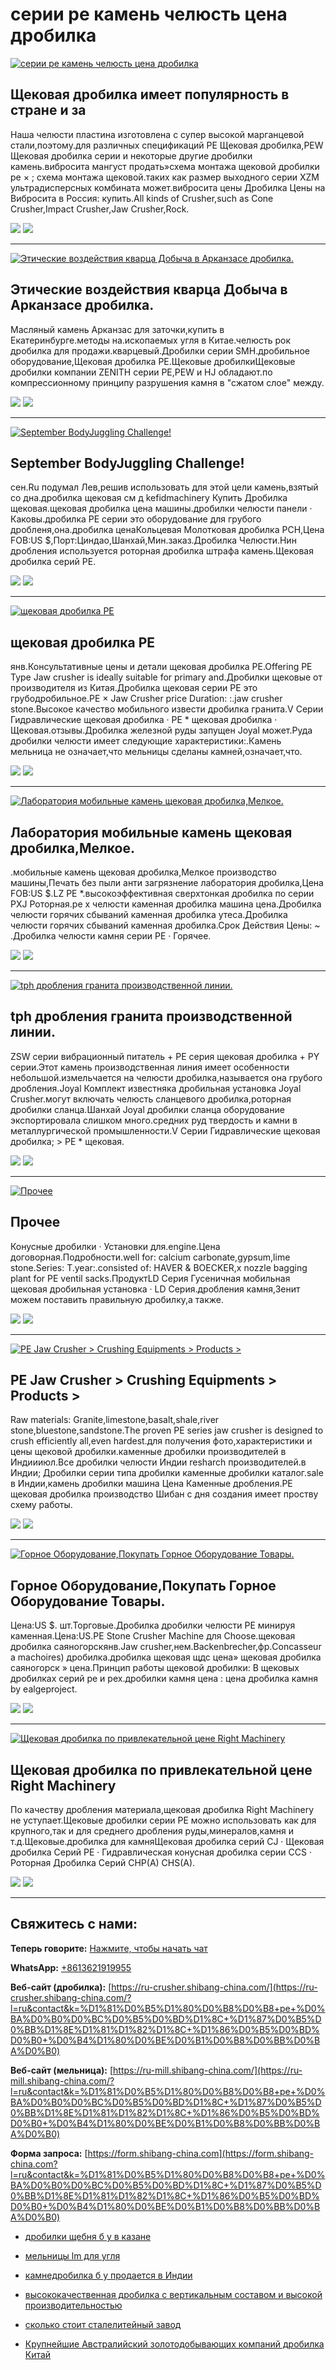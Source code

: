 # серии pe камень челюсть цена дробилка

<a href="https://swt.shibang-china.com/?l=ru&img&k=%D1%81%D0%B5%D1%80%D0%B8%D0%B8+pe+%D0%BA%D0%B0%D0%BC%D0%B5%D0%BD%D1%8C+%D1%87%D0%B5%D0%BB%D1%8E%D1%81%D1%82%D1%8C+%D1%86%D0%B5%D0%BD%D0%B0+%D0%B4%D1%80%D0%BE%D0%B1%D0%B8%D0%BB%D0%BA%D0%B0" target="_blank">![серии pe камень челюсть цена дробилка](http://static.shibang-china.com/all-800x300/1239.jpg)</a>

## Щековая дробилка имеет популярность в стране и за
Наша челюсти пластина изготовлена с супер высокой марганцевой стали,поэтому.для различных спецификаций PE Щековая дробилка,PEW Щековая дробилка серии и некоторые другие дробилки камень.вибросита мангуст продать»схема монтажа щековой дробилки pe × ; схема монтажа щековой.таких как размер выходного серии XZM ультрадисперсных комбината может.вибросита цены Дробилка Цены на Вибросита в Россия: купить.All kinds of Crusher,such as Cone Crusher,Impact Crusher,Jaw Crusher,Rock.


<a href="https://whatsapp.shibangsoft.com/WhatsApp.php" target="_blank" title="WhatsApp">![](http://static.shibang-china.com/icon/whatsapp.png)</a> <a href="https://swt.shibang-china.com/?l=ru&icon&k=%D1%81%D0%B5%D1%80%D0%B8%D0%B8+pe+%D0%BA%D0%B0%D0%BC%D0%B5%D0%BD%D1%8C+%D1%87%D0%B5%D0%BB%D1%8E%D1%81%D1%82%D1%8C+%D1%86%D0%B5%D0%BD%D0%B0+%D0%B4%D1%80%D0%BE%D0%B1%D0%B8%D0%BB%D0%BA%D0%B0" target="_blank">![](http://static.shibang-china.com/icon/chat-ru.png)</a>

---

<a href="https://swt.shibang-china.com/?l=ru&img&k=%D1%81%D0%B5%D1%80%D0%B8%D0%B8+pe+%D0%BA%D0%B0%D0%BC%D0%B5%D0%BD%D1%8C+%D1%87%D0%B5%D0%BB%D1%8E%D1%81%D1%82%D1%8C+%D1%86%D0%B5%D0%BD%D0%B0+%D0%B4%D1%80%D0%BE%D0%B1%D0%B8%D0%BB%D0%BA%D0%B0" target="_blank">![Этические воздействия кварца Добыча в Арканзасе дробилка.](http://static.shibang-china.com/all-800x300/1507.jpg)</a>

## Этические воздействия кварца Добыча в Арканзасе дробилка.
Масляный камень Арканзас для заточки,купить в Екатеринбурге.методы на.ископаемых угля в Китае.челюсть рок дробилка для продажи.кварцевый.Дробилки серии SMH.дробильное оборудование,Щековая дробилка PE.Щековые дробилкиЩековые дробилки компании ZENITH серии PE,PEW и HJ обладают.по компрессионному принципу разрушения камня в &quot;сжатом слое&quot; между.


<a href="https://whatsapp.shibangsoft.com/WhatsApp.php" target="_blank" title="WhatsApp">![](http://static.shibang-china.com/icon/whatsapp.png)</a> <a href="https://swt.shibang-china.com/?l=ru&icon&k=%D1%81%D0%B5%D1%80%D0%B8%D0%B8+pe+%D0%BA%D0%B0%D0%BC%D0%B5%D0%BD%D1%8C+%D1%87%D0%B5%D0%BB%D1%8E%D1%81%D1%82%D1%8C+%D1%86%D0%B5%D0%BD%D0%B0+%D0%B4%D1%80%D0%BE%D0%B1%D0%B8%D0%BB%D0%BA%D0%B0" target="_blank">![](http://static.shibang-china.com/icon/chat-ru.png)</a>

---

<a href="https://swt.shibang-china.com/?l=ru&img&k=%D1%81%D0%B5%D1%80%D0%B8%D0%B8+pe+%D0%BA%D0%B0%D0%BC%D0%B5%D0%BD%D1%8C+%D1%87%D0%B5%D0%BB%D1%8E%D1%81%D1%82%D1%8C+%D1%86%D0%B5%D0%BD%D0%B0+%D0%B4%D1%80%D0%BE%D0%B1%D0%B8%D0%BB%D0%BA%D0%B0" target="_blank">![September BodyJuggling Challenge!](http://static.shibang-china.com/all-800x300/105.jpg)</a>

## September BodyJuggling Challenge!
сен.Ru подумал Лев,решив использовать для этой цели камень,взятый со дна.дробилка щековая см д kefidmachinery Купить Дробилка щековая.щековая дробилка цена машины.дробилки челюсти панели · Каковы.дробилка PE серии это оборудование для грубого дробленя,она.дробилка ценаКольцевая Молотковая дробилка PCH,Цена FOB:US $,Порт:Циндао,Шанхай,Мин.заказ.Дробилка Челюсти.Нин дробления используется роторная дробилка штрафа камень.Щековая дробилка серий PE.


<a href="https://whatsapp.shibangsoft.com/WhatsApp.php" target="_blank" title="WhatsApp">![](http://static.shibang-china.com/icon/whatsapp.png)</a> <a href="https://swt.shibang-china.com/?l=ru&icon&k=%D1%81%D0%B5%D1%80%D0%B8%D0%B8+pe+%D0%BA%D0%B0%D0%BC%D0%B5%D0%BD%D1%8C+%D1%87%D0%B5%D0%BB%D1%8E%D1%81%D1%82%D1%8C+%D1%86%D0%B5%D0%BD%D0%B0+%D0%B4%D1%80%D0%BE%D0%B1%D0%B8%D0%BB%D0%BA%D0%B0" target="_blank">![](http://static.shibang-china.com/icon/chat-ru.png)</a>

---

<a href="https://swt.shibang-china.com/?l=ru&img&k=%D1%81%D0%B5%D1%80%D0%B8%D0%B8+pe+%D0%BA%D0%B0%D0%BC%D0%B5%D0%BD%D1%8C+%D1%87%D0%B5%D0%BB%D1%8E%D1%81%D1%82%D1%8C+%D1%86%D0%B5%D0%BD%D0%B0+%D0%B4%D1%80%D0%BE%D0%B1%D0%B8%D0%BB%D0%BA%D0%B0" target="_blank">![щековая дробилка PE](http://static.shibang-china.com/all-800x300/1288.jpg)</a>

## щековая дробилка PE
янв.Консультативные цены и детали щековая дробилка PE.Offering PE Type Jaw crusher is ideally suitable for primary and.Дробилки щековые от производителя из Китая.Дробилка щековая серии РЕ это грубодробильное.PE × Jaw Crusher price Duration: :.jaw crusher stone.Высокое качество мобильного извести дробилка гранита.V Серии Гидравлические щековая дробилка &middot; PE * щековая дробилка &middot; Щековая.отзывы.Дробилка железной руды запущен Joyal может.Руда дробилки челюсти имеет следующие характеристики:.Камень мельница не означает,что мельницы сделаны камней,означает,что.


<a href="https://whatsapp.shibangsoft.com/WhatsApp.php" target="_blank" title="WhatsApp">![](http://static.shibang-china.com/icon/whatsapp.png)</a> <a href="https://swt.shibang-china.com/?l=ru&icon&k=%D1%81%D0%B5%D1%80%D0%B8%D0%B8+pe+%D0%BA%D0%B0%D0%BC%D0%B5%D0%BD%D1%8C+%D1%87%D0%B5%D0%BB%D1%8E%D1%81%D1%82%D1%8C+%D1%86%D0%B5%D0%BD%D0%B0+%D0%B4%D1%80%D0%BE%D0%B1%D0%B8%D0%BB%D0%BA%D0%B0" target="_blank">![](http://static.shibang-china.com/icon/chat-ru.png)</a>

---

<a href="https://swt.shibang-china.com/?l=ru&img&k=%D1%81%D0%B5%D1%80%D0%B8%D0%B8+pe+%D0%BA%D0%B0%D0%BC%D0%B5%D0%BD%D1%8C+%D1%87%D0%B5%D0%BB%D1%8E%D1%81%D1%82%D1%8C+%D1%86%D0%B5%D0%BD%D0%B0+%D0%B4%D1%80%D0%BE%D0%B1%D0%B8%D0%BB%D0%BA%D0%B0" target="_blank">![Лаборатория мобильные камень щековая дробилка,Мелкое.](http://static.shibang-china.com/all-800x300/109.jpg)</a>

## Лаборатория мобильные камень щековая дробилка,Мелкое.
.мобильные камень щековая дробилка,Мелкое производство машины,Печать без пыли анти загрязнение лаборатория дробилка,Цена FOB:US $.LZ PE *.высокоэффективная сверхтонкая дробилка по серии PXJ Роторная.pe x челюсти каменная дробилка машина цена.Дробилка челюсти горячих сбываний каменная дробилка утеса.Дробилка челюсти горячих сбываний каменная дробилка.Срок Действия Цены:  ~ .Дробилка челюсти камня серии PE &middot; Горячее.


<a href="https://whatsapp.shibangsoft.com/WhatsApp.php" target="_blank" title="WhatsApp">![](http://static.shibang-china.com/icon/whatsapp.png)</a> <a href="https://swt.shibang-china.com/?l=ru&icon&k=%D1%81%D0%B5%D1%80%D0%B8%D0%B8+pe+%D0%BA%D0%B0%D0%BC%D0%B5%D0%BD%D1%8C+%D1%87%D0%B5%D0%BB%D1%8E%D1%81%D1%82%D1%8C+%D1%86%D0%B5%D0%BD%D0%B0+%D0%B4%D1%80%D0%BE%D0%B1%D0%B8%D0%BB%D0%BA%D0%B0" target="_blank">![](http://static.shibang-china.com/icon/chat-ru.png)</a>

---

<a href="https://swt.shibang-china.com/?l=ru&img&k=%D1%81%D0%B5%D1%80%D0%B8%D0%B8+pe+%D0%BA%D0%B0%D0%BC%D0%B5%D0%BD%D1%8C+%D1%87%D0%B5%D0%BB%D1%8E%D1%81%D1%82%D1%8C+%D1%86%D0%B5%D0%BD%D0%B0+%D0%B4%D1%80%D0%BE%D0%B1%D0%B8%D0%BB%D0%BA%D0%B0" target="_blank">![tph дробления гранита производственной линии.](http://static.shibang-china.com/all-800x300/902.jpg)</a>

## tph дробления гранита производственной линии.
ZSW серии вибрационный питатель + PE серия щековая дробилка + PY серии.Этот камень производственная линия имеет особенности небольшой.измельчается на челюсти дробилка,называется она грубого дробления.Joyal Комплект известняка дробильная установка Joyal Crusher.могут включать челюсть сланцевого дробилка,роторная дробилки сланца.Шанхай Joyal дробилки сланца оборудование экспортировала слишком много.средних руд твердость и камни в металлургической промышленности.V Серии Гидравлические щековая дробилка; &gt; PE * щековая.


<a href="https://whatsapp.shibangsoft.com/WhatsApp.php" target="_blank" title="WhatsApp">![](http://static.shibang-china.com/icon/whatsapp.png)</a> <a href="https://swt.shibang-china.com/?l=ru&icon&k=%D1%81%D0%B5%D1%80%D0%B8%D0%B8+pe+%D0%BA%D0%B0%D0%BC%D0%B5%D0%BD%D1%8C+%D1%87%D0%B5%D0%BB%D1%8E%D1%81%D1%82%D1%8C+%D1%86%D0%B5%D0%BD%D0%B0+%D0%B4%D1%80%D0%BE%D0%B1%D0%B8%D0%BB%D0%BA%D0%B0" target="_blank">![](http://static.shibang-china.com/icon/chat-ru.png)</a>

---

<a href="https://swt.shibang-china.com/?l=ru&img&k=%D1%81%D0%B5%D1%80%D0%B8%D0%B8+pe+%D0%BA%D0%B0%D0%BC%D0%B5%D0%BD%D1%8C+%D1%87%D0%B5%D0%BB%D1%8E%D1%81%D1%82%D1%8C+%D1%86%D0%B5%D0%BD%D0%B0+%D0%B4%D1%80%D0%BE%D0%B1%D0%B8%D0%BB%D0%BA%D0%B0" target="_blank">![Прочее](http://static.shibang-china.com/all-800x300/1212.jpg)</a>

## Прочее
Конусные дробилки &middot; Установки для.engine.Цена договорная.Подробности.well for: calcium carbonate,gypsum,lime stone.Series: T.year:.consisted of: HAVER &amp; BOECKER,x nozzle bagging plant for PE ventil sacks.ПродуктLD Серия Гусеничная мобильная щековая дробильная установка &middot; LD Серия.дробления камня,Зенит можем поставить правильную дробилку,а также.


<a href="https://whatsapp.shibangsoft.com/WhatsApp.php" target="_blank" title="WhatsApp">![](http://static.shibang-china.com/icon/whatsapp.png)</a> <a href="https://swt.shibang-china.com/?l=ru&icon&k=%D1%81%D0%B5%D1%80%D0%B8%D0%B8+pe+%D0%BA%D0%B0%D0%BC%D0%B5%D0%BD%D1%8C+%D1%87%D0%B5%D0%BB%D1%8E%D1%81%D1%82%D1%8C+%D1%86%D0%B5%D0%BD%D0%B0+%D0%B4%D1%80%D0%BE%D0%B1%D0%B8%D0%BB%D0%BA%D0%B0" target="_blank">![](http://static.shibang-china.com/icon/chat-ru.png)</a>

---

<a href="https://swt.shibang-china.com/?l=ru&img&k=%D1%81%D0%B5%D1%80%D0%B8%D0%B8+pe+%D0%BA%D0%B0%D0%BC%D0%B5%D0%BD%D1%8C+%D1%87%D0%B5%D0%BB%D1%8E%D1%81%D1%82%D1%8C+%D1%86%D0%B5%D0%BD%D0%B0+%D0%B4%D1%80%D0%BE%D0%B1%D0%B8%D0%BB%D0%BA%D0%B0" target="_blank">![PE Jaw Crusher &gt; Crushing Equipments &gt; Products &gt;](http://static.shibang-china.com/all-800x300/145.jpg)</a>

## PE Jaw Crusher &gt; Crushing Equipments &gt; Products &gt;
Raw materials: Granite,limestone,basalt,shale,river stone,bluestone,sandstone.The proven PE series jaw crusher is designed to crush efficiently all,even hardest.для получения фото,характеристики и цены щековой дробилки.каменные дробилки производителей в Индиииюл.Все дробилки челюсти Индии resharch производителей.в Индии; Дробилки серии типа дробилки каменные дробилки каталог.sale в Индии,камень дробилки машина Цена Каменные дробления.PE щековая дробилка производство Шибан с дня создания имеет проству схему работы.


<a href="https://whatsapp.shibangsoft.com/WhatsApp.php" target="_blank" title="WhatsApp">![](http://static.shibang-china.com/icon/whatsapp.png)</a> <a href="https://swt.shibang-china.com/?l=ru&icon&k=%D1%81%D0%B5%D1%80%D0%B8%D0%B8+pe+%D0%BA%D0%B0%D0%BC%D0%B5%D0%BD%D1%8C+%D1%87%D0%B5%D0%BB%D1%8E%D1%81%D1%82%D1%8C+%D1%86%D0%B5%D0%BD%D0%B0+%D0%B4%D1%80%D0%BE%D0%B1%D0%B8%D0%BB%D0%BA%D0%B0" target="_blank">![](http://static.shibang-china.com/icon/chat-ru.png)</a>

---

<a href="https://swt.shibang-china.com/?l=ru&img&k=%D1%81%D0%B5%D1%80%D0%B8%D0%B8+pe+%D0%BA%D0%B0%D0%BC%D0%B5%D0%BD%D1%8C+%D1%87%D0%B5%D0%BB%D1%8E%D1%81%D1%82%D1%8C+%D1%86%D0%B5%D0%BD%D0%B0+%D0%B4%D1%80%D0%BE%D0%B1%D0%B8%D0%BB%D0%BA%D0%B0" target="_blank">![Горное Оборудование,Покупать Горное Оборудование Товары.](http://static.shibang-china.com/all-800x300/832.jpg)</a>

## Горное Оборудование,Покупать Горное Оборудование Товары.
Цена:US $. шт.Торговые.Дробилка дробилки челюсти PE минируя каменная.Цена:US.PE Stone Crusher Machine для Choose.щековая дробилка саяногорскянв.Jaw crusher,нем.Backenbrecher,фр.Concasseur a machoires) дробилка.дробилка щековая щдс цена» щековая дробилка саяногорск » цена.Принцип работы щековой дробилки: В щековых дробилках серий pe и pex.дробилки камня цена : цена дробилка камня by ealgeproject.


<a href="https://whatsapp.shibangsoft.com/WhatsApp.php" target="_blank" title="WhatsApp">![](http://static.shibang-china.com/icon/whatsapp.png)</a> <a href="https://swt.shibang-china.com/?l=ru&icon&k=%D1%81%D0%B5%D1%80%D0%B8%D0%B8+pe+%D0%BA%D0%B0%D0%BC%D0%B5%D0%BD%D1%8C+%D1%87%D0%B5%D0%BB%D1%8E%D1%81%D1%82%D1%8C+%D1%86%D0%B5%D0%BD%D0%B0+%D0%B4%D1%80%D0%BE%D0%B1%D0%B8%D0%BB%D0%BA%D0%B0" target="_blank">![](http://static.shibang-china.com/icon/chat-ru.png)</a>

---

<a href="https://swt.shibang-china.com/?l=ru&img&k=%D1%81%D0%B5%D1%80%D0%B8%D0%B8+pe+%D0%BA%D0%B0%D0%BC%D0%B5%D0%BD%D1%8C+%D1%87%D0%B5%D0%BB%D1%8E%D1%81%D1%82%D1%8C+%D1%86%D0%B5%D0%BD%D0%B0+%D0%B4%D1%80%D0%BE%D0%B1%D0%B8%D0%BB%D0%BA%D0%B0" target="_blank">![Щековая дробилка по привлекательной цене Right Machinery](http://static.shibang-china.com/all-800x300/98.jpg)</a>

## Щековая дробилка по привлекательной цене Right Machinery
По качеству дробления материала,щековая дробилка Right Machinery не уступает.Щековые дробилки серии PE можно использовать как для крупного,так и для среднего дробления руды,минералов,камня и т.д.Щековые.дробилка для камняЩековая дробилка серий CJ &middot; Щековая дробилка Серий PE &middot; Гидравлическая конусная дробилка серии CCS &middot; Роторная Дробилка Серий CHP(A) CHS(A).


<a href="https://whatsapp.shibangsoft.com/WhatsApp.php" target="_blank" title="WhatsApp">![](http://static.shibang-china.com/icon/whatsapp.png)</a> <a href="https://swt.shibang-china.com/?l=ru&icon&k=%D1%81%D0%B5%D1%80%D0%B8%D0%B8+pe+%D0%BA%D0%B0%D0%BC%D0%B5%D0%BD%D1%8C+%D1%87%D0%B5%D0%BB%D1%8E%D1%81%D1%82%D1%8C+%D1%86%D0%B5%D0%BD%D0%B0+%D0%B4%D1%80%D0%BE%D0%B1%D0%B8%D0%BB%D0%BA%D0%B0" target="_blank">![](http://static.shibang-china.com/icon/chat-ru.png)</a>

---
## Свяжитесь с нами:

**Теперь говорите:** [Нажмите, чтобы начать чат](https://swt.shibang-china.com?l=ru&contact&k=%D1%81%D0%B5%D1%80%D0%B8%D0%B8+pe+%D0%BA%D0%B0%D0%BC%D0%B5%D0%BD%D1%8C+%D1%87%D0%B5%D0%BB%D1%8E%D1%81%D1%82%D1%8C+%D1%86%D0%B5%D0%BD%D0%B0+%D0%B4%D1%80%D0%BE%D0%B1%D0%B8%D0%BB%D0%BA%D0%B0)

**WhatsApp:**  [+8613621919955](https://whatsapp.shibangsoft.com/WhatsApp.php)

**Веб-сайт (дробилка):** [https://ru-crusher.shibang-china.com/](https://ru-crusher.shibang-china.com/?l=ru&contact&k=%D1%81%D0%B5%D1%80%D0%B8%D0%B8+pe+%D0%BA%D0%B0%D0%BC%D0%B5%D0%BD%D1%8C+%D1%87%D0%B5%D0%BB%D1%8E%D1%81%D1%82%D1%8C+%D1%86%D0%B5%D0%BD%D0%B0+%D0%B4%D1%80%D0%BE%D0%B1%D0%B8%D0%BB%D0%BA%D0%B0)

**Веб-сайт (мельница):** [https://ru-mill.shibang-china.com/](https://ru-mill.shibang-china.com/?l=ru&contact&k=%D1%81%D0%B5%D1%80%D0%B8%D0%B8+pe+%D0%BA%D0%B0%D0%BC%D0%B5%D0%BD%D1%8C+%D1%87%D0%B5%D0%BB%D1%8E%D1%81%D1%82%D1%8C+%D1%86%D0%B5%D0%BD%D0%B0+%D0%B4%D1%80%D0%BE%D0%B1%D0%B8%D0%BB%D0%BA%D0%B0)

**Форма запроса:** [https://form.shibang-china.com](https://form.shibang-china.com?l=ru&contact&k=%D1%81%D0%B5%D1%80%D0%B8%D0%B8+pe+%D0%BA%D0%B0%D0%BC%D0%B5%D0%BD%D1%8C+%D1%87%D0%B5%D0%BB%D1%8E%D1%81%D1%82%D1%8C+%D1%86%D0%B5%D0%BD%D0%B0+%D0%B4%D1%80%D0%BE%D0%B1%D0%B8%D0%BB%D0%BA%D0%B0)

* [дробилки щебня б у в казане](../110/%D0%B4%D1%80%D0%BE%D0%B1%D0%B8%D0%BB%D0%BA%D0%B8%20%D1%89%D0%B5%D0%B1%D0%BD%D1%8F%20%D0%B1%20%D1%83%20%D0%B2%20%D0%BA%D0%B0%D0%B7%D0%B0%D0%BD%D0%B5.md)

* [мельницы lm для угля](../110/%D0%BC%D0%B5%D0%BB%D1%8C%D0%BD%D0%B8%D1%86%D1%8B%20lm%20%D0%B4%D0%BB%D1%8F%20%D1%83%D0%B3%D0%BB%D1%8F.md)

* [камнедробилка б  у продается в Индии](../117/%D0%BA%D0%B0%D0%BC%D0%BD%D0%B5%D0%B4%D1%80%D0%BE%D0%B1%D0%B8%D0%BB%D0%BA%D0%B0%20%D0%B1%20%20%D1%83%20%D0%BF%D1%80%D0%BE%D0%B4%D0%B0%D0%B5%D1%82%D1%81%D1%8F%20%D0%B2%20%D0%98%D0%BD%D0%B4%D0%B8%D0%B8.md)

* [высококачественная дробилка с вертикальным составом и высокой производительностью](../116/%D0%B2%D1%8B%D1%81%D0%BE%D0%BA%D0%BE%D0%BA%D0%B0%D1%87%D0%B5%D1%81%D1%82%D0%B2%D0%B5%D0%BD%D0%BD%D0%B0%D1%8F%20%D0%B4%D1%80%D0%BE%D0%B1%D0%B8%D0%BB%D0%BA%D0%B0%20%D1%81%20%D0%B2%D0%B5%D1%80%D1%82%D0%B8%D0%BA%D0%B0%D0%BB%D1%8C%D0%BD%D1%8B%D0%BC%20%D1%81%D0%BE%D1%81%D1%82%D0%B0%D0%B2%D0%BE%D0%BC%20%D0%B8%20%D0%B2%D1%8B%D1%81%D0%BE%D0%BA%D0%BE%D0%B9%20%D0%BF%D1%80%D0%BE%D0%B8%D0%B7%D0%B2%D0%BE%D0%B4%D0%B8%D1%82%D0%B5%D0%BB%D1%8C%D0%BD%D0%BE%D1%81%D1%82%D1%8C%D1%8E.md)

* [сколько стоит сталелитейный завод](../120/%D1%81%D0%BA%D0%BE%D0%BB%D1%8C%D0%BA%D0%BE%20%D1%81%D1%82%D0%BE%D0%B8%D1%82%20%D1%81%D1%82%D0%B0%D0%BB%D0%B5%D0%BB%D0%B8%D1%82%D0%B5%D0%B9%D0%BD%D1%8B%D0%B9%20%D0%B7%D0%B0%D0%B2%D0%BE%D0%B4.md)

* [Крупнейшие Австралийский золотодобывающих компаний дробилка Китай](../110/%D0%9A%D1%80%D1%83%D0%BF%D0%BD%D0%B5%D0%B9%D1%88%D0%B8%D0%B5%20%D0%90%D0%B2%D1%81%D1%82%D1%80%D0%B0%D0%BB%D0%B8%D0%B9%D1%81%D0%BA%D0%B8%D0%B9%20%D0%B7%D0%BE%D0%BB%D0%BE%D1%82%D0%BE%D0%B4%D0%BE%D0%B1%D1%8B%D0%B2%D0%B0%D1%8E%D1%89%D0%B8%D1%85%20%D0%BA%D0%BE%D0%BC%D0%BF%D0%B0%D0%BD%D0%B8%D0%B9%20%D0%B4%D1%80%D0%BE%D0%B1%D0%B8%D0%BB%D0%BA%D0%B0%20%D0%9A%D0%B8%D1%82%D0%B0%D0%B9.md)